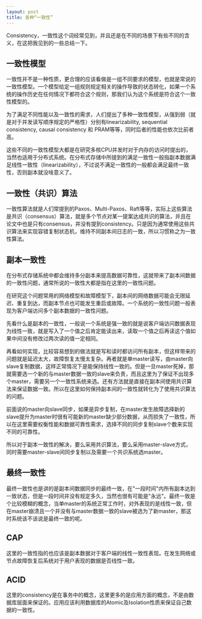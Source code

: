 ```yaml
---
layout: post
title: 各种“一致性”
---
```


Consistency，一致性这个词经常见到，并且还是在不同的场景下有些不同的含义，在这把我见到的一些总结一下。

## 一致性模型

一致性并不是一种性质，更合理的应该看做是一组不同要求的模型，也就是常说的一致性模型。一个模型给定一组规则规定相关的操作导致的状态转化，如果一个系统的操作历史在任何情况下都符合这个规则，那我们认为这个系统是符合这个一致性模型的。

为了满足不同性能以及一致性的需求，人们提出了多种一致性模型，从强到弱（就是对于并发读写顺序规定的严格性）分别有linearizability, sequential consistency, causal consistency 和 PRAM等等，同时后者的性能也依次比前者高。

这些不同的一致性模型大都是在研究多核CPU并发时对于内存的访问时提出的，当然也适用于分布式系统。在分布式存储中所提到的满足一致性一般指副本数据满足线性一致性（linearizability），不过说不满足一致性的一般都会满足最终一致性，否则副本就没啥意义了。

## 一致性（共识）算法

一致性算法就是人们常提到的Paxos、Multi-Paxos、Raft等等，实际上这些算法是共识（consensus）算法，就是多个节点对某一提案达成共识的算法，并且在论文中也是只有consensus，并没有提到consistency。只是因为通常使用这些共识算法来实现容错复制状态机，维持不同副本间日志的一致，所以习惯称之为一致性算法。

## 副本一致性

在分布式存储系统中都会维持多分副本来提高数据可靠性，这就带来了副本间数据的一致性问题，通常所说的一致性大都是指在这里的一致性问题。

在研究这个问题常用的网络模型和故障模型下，副本间的网络数据可能会无限延迟、重复到达，而副本节点也可能发生重启或故障。一个系统的一致性问题一般表现为客户端访问多个副本数据的一致性问题。

先看什么是副本的一致性，一般说一个系统是强一致的就是说客户端访问数据表现为线性一致，就是写入了一个值之后肯定能读出来，读取一个值之后再读这个值如果中间没有修改过两次读的值一定相同。

再看如何实现，比较容易想到的做法就是写和读时都访问所有副本，但这样带来的问题就是延迟太大，故障恢复太慢太复杂。再者就是单master读写，由master向slave复制数据，这样正常情况下是能保持线性一致的。但是一旦master死掉，那就需要选一个新的与master数据一致的slave来负责，而且这里为了保证不出现多个master，需要另一个一致性系统来选。还有方法就是直接在副本间使用共识算法来保证数据一致。所以在这里如何保持副本间的一致性就转化为了使用共识算法的问题。

前面说的master向slave同步，如果是异步复制，在master发生故障选择新的slave提升为master时很有可能新的master缺少部分数据，从而损失了一致性，所以在这里需要权衡性能和数据可靠性需求，选择不同的同步复制slave个数来实现不同的可靠性。

所以对于副本一致性的解决，要么采用共识算法，要么采用master-slave方式，同时需要master-slave间同步复制以及需要一个共识系统选master。

## 最终一致性

最终一致性也是讲的是副本间数据同步的最终一致，在"一段时间"内所有副本达到一致状态，但是一段时间并没有规定多久，当然也很有可能是"永远"。最终一致是个比较模糊的概念，当单master的系统正常工作时，对外表现的是线性一致，但在master崩溃且一个并没有与master数据一致的slave被选为了新master，那这时系统该不该说是最终一致的呢。

## CAP

这里的一致性指的也应该是副本数据对于客户端的线性一致性表现。在发生网络或节点故障恢复后系统对于用户表现的数据是否线性一致。

## ACID

这里的consistency是在事务中的概念，这里更多的是应用方面的概念，不是由数据库层面来保证的。应用应该利用数据库的Atomic及Isolation性质来保证自己数据的一致性。
